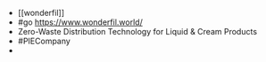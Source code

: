 - [[wonderfil]]
- #go https://www.wonderfil.world/
- Zero-Waste Distribution Technology for Liquid & Cream Products
- #PIECompany
-